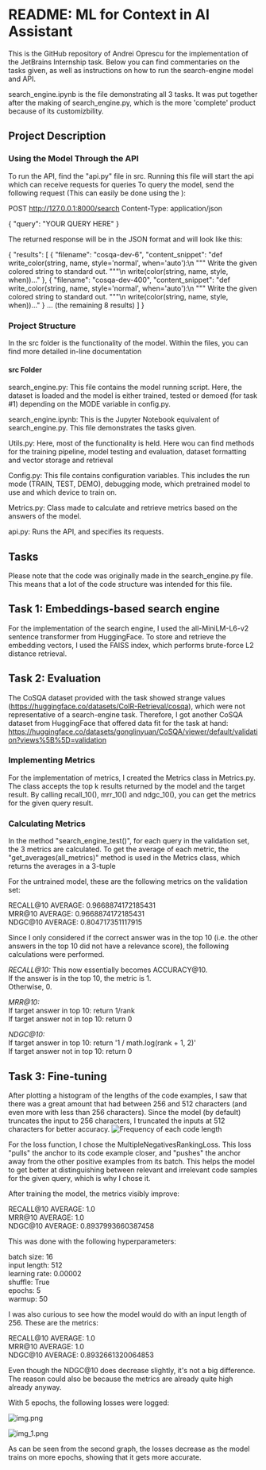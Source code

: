 # README: ML for Context in AI Assistant

This is the GitHub repository of Andrei Oprescu for the implementation of the JetBrains Internship task.
Below you can find commentaries on the tasks given, as well as instructions on how to run the search-engine model and API.

search_engine.ipynb is the file demonstrating all 3 tasks. It was put together after the making of search_engine.py, which is the more 'complete' product because of its customizbility.


## Project Description

### Using the Model Through the API

To run the API, find the "api.py" file in src. Running this file will start the api which can receive requests for queries
To query the model, send the following request (This can easily be done using the ):

POST http://127.0.0.1:8000/search
Content-Type: application/json

{
  "query": "YOUR QUERY HERE"
}

The returned response will be in the JSON format and will look like this:

{
  "results": [
    {
      "filename": "cosqa-dev-6",
      "content_snippet": "def write_color(string, name, style='normal', when='auto'):\n    \"\"\" Write the given colored string to standard out. \"\"\"\n    write(color(string, name, style, when))..."
    },
    {
      "filename": "cosqa-dev-400",
      "content_snippet": "def write_color(string, name, style='normal', when='auto'):\n    \"\"\" Write the given colored string to standard out. \"\"\"\n    write(color(string, name, style, when))..."
    }
    ... (the remaining 8 results)
  ]
}

### Project Structure

In the src folder is the functionality of the model. Within the files, you can find more detailed in-line documentation 

#### src Folder

search_engine.py: This file contains the model running script. Here, the dataset is loaded and the model is either trained, tested or demoed (for task #1) depending on the MODE variable in config.py.

search_engine.ipynb: This is the Jupyter Notebook equivalent of search_engine.py. This file demonstrates the tasks given.

Utils.py: Here, most of the functionality is held. Here wou can find methods for the training pipeline, model testing and evaluation, dataset formatting and vector storage and retrieval

Config.py: This file contains configuration variables. This includes the run mode (TRAIN, TEST, DEMO), debugging mode, which pretrained model to use and which device to train on.

Metrics.py: Class made to calculate and retrieve metrics based on the answers of the model.

api.py: Runs the API, and specifies its requests.

## Tasks

Please note that the code was originally made in the search_engine.py file. This means that a lot of the code structure was intended for this file.

## Task 1: Embeddings-based search engine

For the implementation of the search engine, I used the all-MiniLM-L6-v2 sentence transformer from HuggingFace. 
To store and retrieve the embedding vectors, I used the FAISS index, which performs brute-force L2 distance retrieval.


## Task 2: Evaluation

The CoSQA dataset provided with the task showed strange values (https://huggingface.co/datasets/CoIR-Retrieval/cosqa), which were not representative of a search-engine task.
Therefore, I got another CoSQA dataset from HuggingFace that offered data fit for the task at hand:
https://huggingface.co/datasets/gonglinyuan/CoSQA/viewer/default/validation?views%5B%5D=validation

### Implementing Metrics

For the implementation of metrics, I created the Metrics class in Metrics.py. The class accepts the top k results returned by the model and the target result.
By calling recall_10(), mrr_10() and ndgc_10(), you can get the metrics for the given query result.

### Calculating Metrics

In the method "search_engine_test()", for each query in the validation set, the 3 metrics are calculated.
To get the average of each metric, the "get_averages(all_metrics)" method is used in the Metrics class, which returns the averages in a 3-tuple

For the untrained model, these are the following metrics on the validation set:

RECALL@10 AVERAGE: 0.9668874172185431  
MRR@10 AVERAGE: 0.9668874172185431  
NDGC@10 AVERAGE: 0.804717351117915  

Since I only considered if the correct answer was in the top 10 (i.e. the other answers in the top 10 did not have a relevance score), the following calculations were performed.

*RECALL@10:* This now essentially becomes ACCURACY@10.   
If the answer is in the top 10, the metric is 1.   
Otherwise, 0.  

*MRR@10:*  
If target answer in top 10: return 1/rank  
If target answer not in top 10: return 0  

*NDGC@10:*  
If target answer in top 10: return '1 / math.log(rank + 1, 2)'  
If target answer not in top 10: return 0  

## Task 3: Fine-tuning


After plotting a histogram of the lengths of the code examples, I saw that there was a great amount that had between 256 and 512 characters (and even more with less than 256 characters). 
Since the model (by default) truncates the input to 256 characters, I truncated the inputs at 512 characters for better accuracy.
![Frequency of each code length](code_length_hist.png)

For the loss function, I chose the MultipleNegativesRankingLoss. This loss "pulls" the anchor to its code example closer, and "pushes" the anchor away from the other positive examples from its batch.
This helps the model to get better at distinguishing between relevant and irrelevant code samples for the given query, which is why I chose it.

After training the model, the metrics visibly improve:

RECALL@10 AVERAGE: 1.0  
MRR@10 AVERAGE: 1.0  
NDGC@10 AVERAGE: 0.8937993660387458  


This was done with the following hyperparameters:

batch size: 16  
input length: 512  
learning rate: 0.00002  
shuffle: True  
epochs: 5  
warmup: 50  

I was also curious to see how the model would do with an input length of 256. These are the metrics:

RECALL@10 AVERAGE: 1.0  
MRR@10 AVERAGE: 1.0  
NDGC@10 AVERAGE: 0.8932661320064853  

Even though the NDGC@10 does decrease slightly, it's not a big difference. The reason could also be because the metrics are already quite high already anyway.

With 5 epochs, the following losses were logged:

![img.png](losses_per_step.png)

![img_1.png](losses_per_epoch.png)

As can be seen from the second graph, the losses decrease as the model trains on more epochs, showing that it gets more accurate.
